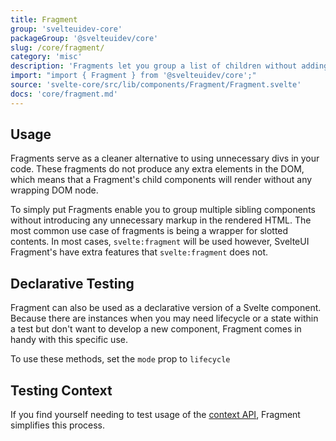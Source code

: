 ```yaml
---
title: Fragment
group: 'svelteuidev-core'
packageGroup: '@svelteuidev/core'
slug: /core/fragment/
category: 'misc'
description: 'Fragments let you group a list of children without adding extra nodes to the DOM.'
import: "import { Fragment } from '@svelteuidev/core';"
source: 'svelte-core/src/lib/components/Fragment/Fragment.svelte'
docs: 'core/fragment.md'
---
```


<script>
    import { Demo, FragmentDemos } from '@svelteuidev/demos';
    import { Heading } from 'components';
</script>

<Heading />

## Usage

Fragments serve as a cleaner alternative to using unnecessary divs in your code. These fragments do not produce any extra elements in the DOM, which means that a Fragment's child components will render without any wrapping DOM node.

To simply put Fragments enable you to group multiple sibling components without introducing any unnecessary markup in the rendered HTML. The most common use case of fragments is being a wrapper for slotted contents. In most cases, `svelte:fragment` will be used however, SvelteUI Fragment's have extra features that `svelte:fragment` does not.

<Demo demo={FragmentDemos.usage} />

## Declarative Testing

Fragment can also be used as a declarative version of a Svelte component. Because there are instances when you may need lifecycle or a state within a test but don't want to develop a new component, Fragment comes in handy with this specific use.

To use these methods, set the `mode` prop to `lifecycle`

<Demo demo={FragmentDemos.lifecycle} />

## Testing Context

If you find yourself needing to test usage of the [context API](https://svelte.dev/docs#run-time-svelte-setcontext), Fragment simplifies this process.

<Demo demo={FragmentDemos.context} />
